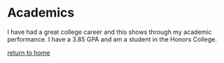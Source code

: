 # Academics
I have had a great college career and this shows through my academic performance.
I have a 3.85 GPA and am a student in the Honors College. 

[return to home](./README.md)
